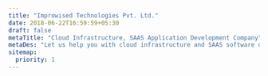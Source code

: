```yaml
---
title: "Improwised Technologies Pvt. Ltd."
date: 2018-06-22T16:59:59+05:30
draft: false
metaTitle: "Cloud Infrastructure, SAAS Application Development Company"
metaDes: "Let us help you with cloud infrastructure and SAAS software development services to create revenue channels. Our technical support, IT Managed Services will let you focus on your strength while we are managing your software and IT assets."
sitemap:
  priority: 1
---
```

